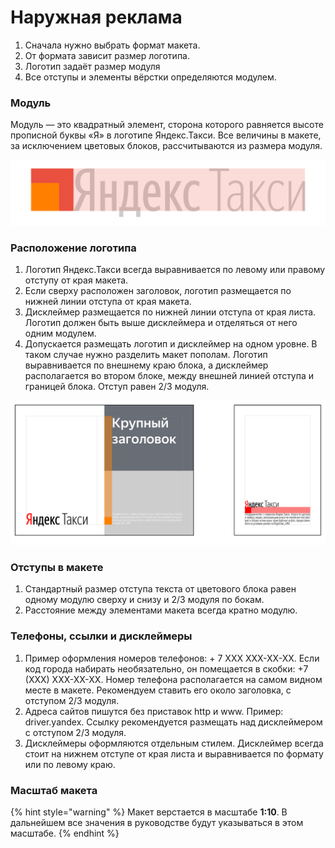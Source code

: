 # Наружная реклама

1. Сначала нужно выбрать формат макета.
2. От формата зависит размер логотипа.
3. Логотип задаёт размер модуля
4. Все отступы и элементы вёрстки определяются модулем.

### Модуль

Модуль — это квадратный элемент, сторона которого равняется высоте прописной буквы «Я» в логотипе Яндекс.Такси. Все величины в макете, за исключением цветовых блоков, рассчитываются из размера модуля.

![](../.gitbook/assets/mod23.png)

### Расположение логотипа

1. Логотип Яндекс.Такси всегда выравнивается по левому или правому отступу от края макета.
2. Если сверху расположен заголовок, логотип размещается по нижней линии отступа от края макета.
3. Дисклеймер размещается по нижней линии отступа от края листа. Логотип должен быть выше дисклеймера и отделяться от него одним модулем.
4. Допускается размещать логотип и дисклеймер на одном уровне. В таком случае нужно разделить макет пополам. Логотип выравнивается по внешнему краю блока, а дисклеймер располагается во втором блоке, между внешней линией отступа и границей блока. Отступ равен 2/3 модуля.

![](../.gitbook/assets/out.png)

### Отступы в макете

1. Стандартный размер отступа текста от цветового блока равен одному модулю сверху и снизу и 2/3 модуля по бокам.
2. Расстояние между элементами макета всегда кратно модулю.

### Телефоны, ссылки и дисклеймеры

1. Пример оформления номеров телефонов: + 7 ХХХ ХХХ-ХХ-ХХ. Если код города набирать необязательно, он помещается в скобки: +7 \(ХХХ\) ХХХ-ХХ-ХХ. Номер телефона располагается на самом видном месте в макете. Рекомендуем ставить его около заголовка, с отступом 2/3 модуля.
2. Адреса сайтов пишутся без приставок http и www. Пример: driver.yandex. Ссылку рекомендуется размещать над дисклеймером с отступом 2/3 модуля.
3. Дисклеймеры оформляются отдельным стилем. Дисклеймер всегда стоит на нижнем отступе от края листа и выравнивается по формату или по левому краю.

### Масштаб макета

{% hint style="warning" %}
Макет верстается в масштабе **1:10**. В дальнейшем все значения в руководстве будут указываться в этом масштабе.
{% endhint %}

